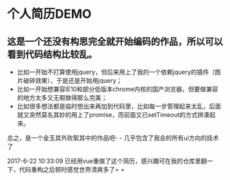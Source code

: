 # 个人简历DEMO

## 这是一个还没有构思完全就开始编码的作品，所以可以看到代码结构比较乱。
- 比如一开始不打算使用jquery，但后来用上了我的一个依赖jquery的插件（图片破碎效果），于是还是开始用jquery；
- 比如一开始想兼容IE10和部分低版本chrome内核的国产浏览器，但要做兼容的地方太多又无暇做得那么完美；
- 比如很多想法都是临时想出来再加到代码里，比如每一步管理起来太乱，后面就又突然莫名其妙的用上了promise，而前面又已setTimeout的方式拼凑起来。

总之，是一个金玉其外败絮其中的作品吧- - 几乎包含了我会的所有ui方向的技术了

2017-6-22 10:33:09
已经用vue重做了这个简历，感兴趣可在我的仓库里翻一下，代码重构之后顿时感觉世界清爽多了= =